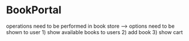 # BookPortal
operations need to be performed in book store -->  options need to be shown to user  1) show available books to users 2) add book 3) show cart
